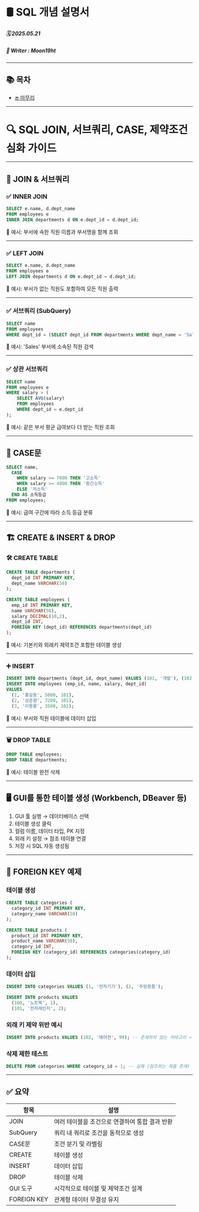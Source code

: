 # 🛢️ SQL 개념 설명서

##### 🗓️ 2025.05.21
##### 📝 Writer : Moon19ht

---

## 📚 목차

- [🔚 마무리](#-마무리)

---



# 🔍 SQL JOIN, 서브쿼리, CASE, 제약조건 심화 가이드

---

## 🔗 JOIN & 서브쿼리

### ✅ INNER JOIN

```sql
SELECT e.name, d.dept_name
FROM employees e
INNER JOIN departments d ON e.dept_id = d.dept_id;
```

📌 예시: 부서에 속한 직원 이름과 부서명을 함께 조회

---

### ✅ LEFT JOIN

```sql
SELECT e.name, d.dept_name
FROM employees e
LEFT JOIN departments d ON e.dept_id = d.dept_id;
```

📌 예시: 부서가 없는 직원도 포함하여 모든 직원 출력

---

### ✅ 서브쿼리 (SubQuery)

```sql
SELECT name
FROM employees
WHERE dept_id = (SELECT dept_id FROM departments WHERE dept_name = 'Sales');
```

📌 예시: 'Sales' 부서에 소속된 직원 검색

---

### ✅ 상관 서브쿼리

```sql
SELECT name
FROM employees e
WHERE salary > (
    SELECT AVG(salary)
    FROM employees
    WHERE dept_id = e.dept_id
);
```

📌 예시: 같은 부서 평균 급여보다 더 받는 직원 조회

---

## 🔀 CASE문

```sql
SELECT name,
  CASE
    WHEN salary >= 7000 THEN '고소득'
    WHEN salary >= 4000 THEN '중간소득'
    ELSE '저소득'
  END AS 소득등급
FROM employees;
```

📌 예시: 급여 구간에 따라 소득 등급 분류

---

## 🏗️ CREATE & INSERT & DROP

### 🛠️ CREATE TABLE

```sql
CREATE TABLE departments (
  dept_id INT PRIMARY KEY,
  dept_name VARCHAR(50)
);

CREATE TABLE employees (
  emp_id INT PRIMARY KEY,
  name VARCHAR(50),
  salary DECIMAL(10,2),
  dept_id INT,
  FOREIGN KEY (dept_id) REFERENCES departments(dept_id)
);
```

📌 예시: 기본키와 외래키 제약조건 포함한 테이블 생성

---

### ➕ INSERT

```sql
INSERT INTO departments (dept_id, dept_name) VALUES (101, '개발'), (102, '영업');
INSERT INTO employees (emp_id, name, salary, dept_id)
VALUES 
  (1, '홍길동', 5000, 101),
  (2, '성춘향', 7200, 101),
  (3, '이몽룡', 3500, 102);
```

📌 예시: 부서와 직원 테이블에 데이터 삽입

---

### 🗑️ DROP TABLE

```sql
DROP TABLE employees;
DROP TABLE departments;
```

📌 예시: 테이블 완전 삭제

---

## 🖥️ GUI를 통한 테이블 생성 (Workbench, DBeaver 등)

1. GUI 툴 실행 → 데이터베이스 선택
2. 테이블 생성 클릭
3. 컬럼 이름, 데이터 타입, PK 지정
4. 외래 키 설정 → 참조 테이블 연결
5. 저장 시 SQL 자동 생성됨

---

## 🔗 FOREIGN KEY 예제

### 테이블 생성

```sql
CREATE TABLE categories (
  category_id INT PRIMARY KEY,
  category_name VARCHAR(50)
);

CREATE TABLE products (
  product_id INT PRIMARY KEY,
  product_name VARCHAR(50),
  category_id INT,
  FOREIGN KEY (category_id) REFERENCES categories(category_id)
);
```

### 데이터 삽입

```sql
INSERT INTO categories VALUES (1, '전자기기'), (2, '주방용품');

INSERT INTO products VALUES
  (100, '노트북', 1),
  (101, '전자레인지', 2);
```

### 외래 키 제약 위반 예시

```sql
INSERT INTO products VALUES (102, '에어컨', 99); -- 존재하지 않는 카테고리 → 오류 발생
```

### 삭제 제한 테스트

```sql
DELETE FROM categories WHERE category_id = 1; -- 실패 (참조하는 제품 존재)
```

---

## ✅ 요약

| 항목 | 설명 |
|------|------|
| JOIN | 여러 테이블을 조건으로 연결하여 통합 결과 반환 |
| SubQuery | 쿼리 내 쿼리로 조건을 동적으로 생성 |
| CASE문 | 조건 분기 및 라벨링 |
| CREATE | 테이블 생성 |
| INSERT | 데이터 삽입 |
| DROP | 테이블 삭제 |
| GUI 도구 | 시각적으로 테이블 및 제약조건 설계 |
| FOREIGN KEY | 관계형 데이터 무결성 유지 |


